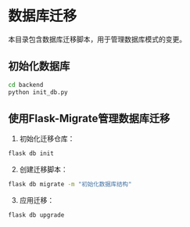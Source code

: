 # 数据库迁移

本目录包含数据库迁移脚本，用于管理数据库模式的变更。

## 初始化数据库

```bash
cd backend
python init_db.py
```

## 使用Flask-Migrate管理数据库迁移

1. 初始化迁移仓库：
```bash
flask db init
```

2. 创建迁移脚本：
```bash
flask db migrate -m "初始化数据库结构"
```

3. 应用迁移：
```bash
flask db upgrade
```